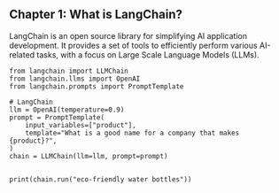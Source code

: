 ## Chapter 1: What is LangChain?
LangChain is an open source library for simplifying AI application development. It provides a set of tools to efficiently perform various AI-related tasks, with a focus on Large Scale Language Models (LLMs).

```
from langchain import LLMChain
from langchain.llms import OpenAI
from langchain.prompts import PromptTemplate

# LangChain
llm = OpenAI(temperature=0.9)
prompt = PromptTemplate(
    input_variables=["product"],
    template="What is a good name for a company that makes {product}?",
)
chain = LLMChain(llm=llm, prompt=prompt)


print(chain.run("eco-friendly water bottles"))
```
